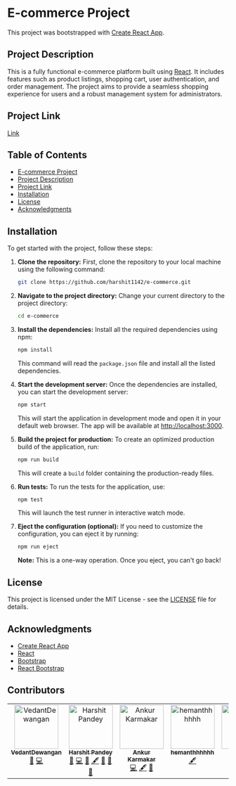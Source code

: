 # E-commerce Project

This project was bootstrapped with [Create React App](https://create-react-app.dev/).

## Project Description
This is a fully functional e-commerce platform built using [React](https://reactjs.org/). It includes features such as product listings, shopping cart, user authentication, and order management. The project aims to provide a seamless shopping experience for users and a robust management system for administrators.

## Project Link
[Link](https://e-commerce-phi-plum-22.vercel.app/)

## Table of Contents

- [E-commerce Project](#e-commerce-project)
- [Project Description](#project-description)
- [Project Link](#project-link)
- [Installation](#installation)
- [License](#license)
- [Acknowledgments](#acknowledgments)

## Installation

To get started with the project, follow these steps:

1. **Clone the repository:**
   First, clone the repository to your local machine using the following command:
   ```bash
   git clone https://github.com/harshit1142/e-commerce.git
   ```

2. **Navigate to the project directory:**
   Change your current directory to the project directory:
   ```bash
   cd e-commerce
   ```

3. **Install the dependencies:**
   Install all the required dependencies using npm:
   ```bash
   npm install
   ```
   This command will read the `package.json` file and install all the listed dependencies.

4. **Start the development server:**
   Once the dependencies are installed, you can start the development server:
   ```bash
   npm start
   ```
   This will start the application in development mode and open it in your default web browser. The app will be available at [http://localhost:3000](http://localhost:3000).

5. **Build the project for production:**
   To create an optimized production build of the application, run:
   ```bash
   npm run build
   ```
   This will create a `build` folder containing the production-ready files.

6. **Run tests:**
   To run the tests for the application, use:
   ```bash
   npm test
   ```
   This will launch the test runner in interactive watch mode.

7. **Eject the configuration (optional):**
   If you need to customize the configuration, you can eject it by running:
   ```bash
   npm run eject
   ```
   **Note:** This is a one-way operation. Once you eject, you can't go back!

## License

This project is licensed under the MIT License - see the [LICENSE](LICENSE) file for details.

## Acknowledgments

- [Create React App](https://create-react-app.dev/)
- [React](https://reactjs.org/)
- [Bootstrap](https://getbootstrap.com/)
- [React Bootstrap](https://react-bootstrap.github.io/)

## Contributors

<!-- ALL-CONTRIBUTORS-LIST:START - Do not remove or modify this section -->
<!-- prettier-ignore-start -->
<!-- markdownlint-disable -->
<table>
  <tbody>
    <tr>
      <td align="center" valign="top" width="14.28%"><a href="https://github.com/VedantDewangan"><img src="https://avatars.githubusercontent.com/u/135214899?v=4?s=100" width="100px;" alt="VedantDewangan"/><br /><sub><b>VedantDewangan</b></sub></a><br /><a href="#design-VedantDewangan" title="Design">🎨</a> <a href="#code-VedantDewangan" title="Code">💻</a></td>
      <td align="center" valign="top" width="14.28%"><a href="https://github.com/harshit1142"><img src="https://avatars.githubusercontent.com/u/112557145?v=4?s=100" width="100px;" alt="Harshit Pandey"/><br /><sub><b>Harshit Pandey</b></sub></a><br /><a href="#design-harshit1142" title="Design">🎨</a> <a href="#code-harshit1142" title="Code">💻</a> <a href="#bug-harshit1142" title="Bug reports">🐛</a> <a href="#content-harshit1142" title="Content">🖋</a> <a href="#data-harshit1142" title="Data">🔣</a> <a href="#projectManagement-harshit1142" title="Project Management">📆</a> <a href="#review-harshit1142" title="Reviewed Pull Requests">👀</a></td>
      <td align="center" valign="top" width="14.28%"><a href="https://github.com/HackesticMedusa"><img src="https://avatars.githubusercontent.com/u/107264491?v=4?s=100" width="100px;" alt="Ankur Karmakar"/><br /><sub><b>Ankur Karmakar</b></sub></a><br /><a href="#code-HackesticMedusa" title="Code">💻</a> <a href="#content-HackesticMedusa" title="Content">🖋</a> <a href="#maintenance-HackesticMedusa" title="Maintenance">🚧</a></td>
      <td align="center" valign="top" width="14.28%"><a href="https://github.com/hemanthhhhhh"><img src="https://avatars.githubusercontent.com/u/98905333?v=4?s=100" width="100px;" alt="hemanthhhhhh"/><br /><sub><b>hemanthhhhhh</b></sub></a><br /><a href="#content-hemanthhhhhh" title="Content">🖋</a></td>
      <td align="center" valign="top" width="14.28%"><a href="https://github.com/anirudh-why"><img src="https://avatars.githubusercontent.com/u/133368541?v=4?s=100" width="100px;" alt="Anirudh"/><br /><sub><b>Anirudh</b></sub></a><br /><a href="#data-anirudh-why" title="Data">🔣</a></td>
    </tr>
  </tbody>
</table>

<!-- markdownlint-restore -->
<!-- prettier-ignore-end -->

<!-- ALL-CONTRIBUTORS-LIST:END -->
